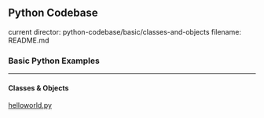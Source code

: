 ## Python Codebase

current director: python-codebase/basic/classes-and-objects
filename: README.md

### Basic Python Examples
----
#### Classes & Objects

[helloworld.py](helloworld.py)
